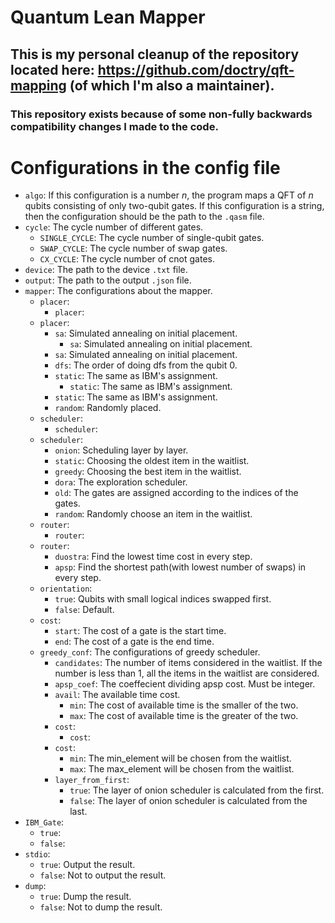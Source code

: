 # Quantum Lean Mapper

## This is my personal cleanup of the repository located here: https://github.com/doctry/qft-mapping (of which I'm also a maintainer).

### This repository exists because of some non-fully backwards compatibility changes I made to the code.


# Configurations in the config file

- `algo`: If this configuration is a number $n$, the program maps a QFT of $n$ qubits consisting of only two-qubit gates. If this configuration is a string, then the configuration should be the path to the `.qasm` file.
- `cycle`: The cycle number of different gates.
  - `SINGLE_CYCLE`: The cycle number of single-qubit gates.
  - `SWAP_CYCLE`: The cycle number of swap gates.
  - `CX_CYCLE`: The cycle number of cnot gates.
- `device`: The path to the device `.txt` file.
- `output`: The path to the output `.json` file.
- `mapper`: The configurations about the mapper.
  - `placer`:
    - `placer`:  
  - `placer`:
    - `sa`: Simulated annealing on initial placement.
        - `sa`: Simulated annealing on initial placement. 
    - `sa`: Simulated annealing on initial placement.
    - `dfs`: The order of doing dfs from the qubit 0.
    - `static`: The same as IBM's assignment.
        - `static`: The same as IBM's assignment. 
    - `static`: The same as IBM's assignment.
    - `random`: Randomly placed.
  - `scheduler`:
    - `scheduler`: 
  - `scheduler`:
    - `onion`: Scheduling layer by layer.
    - `static`: Choosing the oldest item in the waitlist.
    - `greedy`: Choosing the best item in the waitlist.
    - `dora`: The exploration scheduler.
    - `old`: The gates are assigned according to the indices of the gates.
    - `random`: Randomly choose an item in the waitlist.
  - `router`:
    - `router`: 
  - `router`:
    - `duostra`: Find the lowest time cost in every step.
    - `apsp`: Find the shortest path(with lowest number of swaps) in every step.
  - `orientation`:
    - `true`: Qubits with small logical indices swapped first.
    - `false`: Default.
  - `cost`:
    - `start`: The cost of a gate is the start time.
    - `end`: The cost of a gate is the end time.
  - `greedy_conf`: The configurations of greedy scheduler.
    - `candidates`: The number of items considered in the waitlist. If the number is less than 1, all the items in the waitlist are considered.
    - `apsp_coef`: The coeffecient dividing apsp cost. Must be integer.
    - `avail`: The available time cost.
      - `min`: The cost of available time is the smaller of the two.
      - `max`: The cost of available time is the greater of the two.
    - `cost`:
        - `cost`: 
    - `cost`:
      - `min`: The min_element will be chosen from the waitlist.
      - `max`: The max_element will be chosen from the waitlist.
    - `layer_from_first`:
      - `true`: The layer of onion scheduler is calculated from the first.
      - `false`: The layer of onion scheduler is calculated from the last.
- `IBM_Gate`:
  - `true`:
  - `false`:
- `stdio`:
  - `true`: Output the result.
  - `false`: Not to output the result.
- `dump`:
  - `true`: Dump the result.
  - `false`: Not to dump the result.
